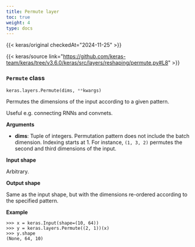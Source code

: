 ```yaml
---
title: Permute layer
toc: true
weight: 4
type: docs
---
```


{{< keras/original checkedAt="2024-11-25" >}}

{{< keras/source link="https://github.com/keras-team/keras/tree/v3.6.0/keras/src/layers/reshaping/permute.py#L8" >}}

### `Permute` class

```python
keras.layers.Permute(dims, **kwargs)
```

Permutes the dimensions of the input according to a given pattern.

Useful e.g. connecting RNNs and convnets.

**Arguments**

- **dims**: Tuple of integers. Permutation pattern does not include the batch dimension. Indexing starts at 1. For instance, `(1, 3, 2)` permutes the second and third dimensions of the input.

**Input shape**

Arbitrary.

**Output shape**

Same as the input shape, but with the dimensions re-ordered according to the specified pattern.

**Example**

```console
>>> x = keras.Input(shape=(10, 64))
>>> y = keras.layers.Permute((2, 1))(x)
>>> y.shape
(None, 64, 10)
```
